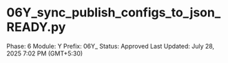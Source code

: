 # 06Y_sync_publish_configs_to_json_READY.py

Phase: 6
Module: Y
Prefix: 06Y_
Status: Approved
Last Updated: July 28, 2025 7:02 PM (GMT+5:30)